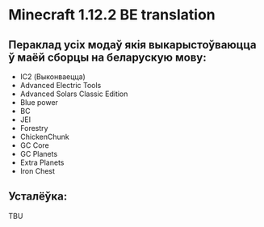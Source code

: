 # Minecraft 1.12.2 BE translation
## Пераклад усіх модаў якія выкарыстоўваюцца ў маёй сборцы на беларускую мову:
- IC2 (Выконваецца)
- Advanced Electric Tools
- Advanced Solars Classic Edition
- Blue power
- BC
- JEI
- Forestry
- ChickenChunk
- GC Core
- GC Planets
- Extra Planets
- Iron Chest

## Усталёўка:
TBU
